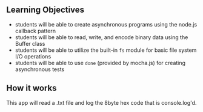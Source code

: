 ## Learning Objectives  
  * students will be able to create asynchronous programs using the node.js callback pattern
  * students will be able to read, write, and encode binary data using the Buffer class
  * students will be able to utilize the built-in `fs` module for basic file system I/O operations
  * students will be able to use `done` (provided by mocha.js) for creating asynchronous tests

## How it works  
This app will read a .txt file and log the 8byte hex code that is console.log'd.
